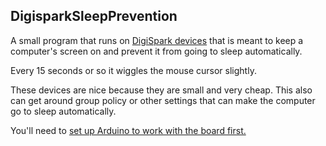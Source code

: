 ## DigisparkSleepPrevention

A small program that runs on [DigiSpark devices][digispark] that is meant
to keep a computer's screen on and prevent it from going to sleep
automatically.

Every 15 seconds or so it wiggles the mouse cursor slightly.

These devices are nice because they are small and very cheap. This also can get around
group policy or other settings that can make the computer go to sleep automatically.

You'll need to [set up Arduino to work with the board first.][setup]

[digispark]:[https://www.aliexpress.com/item/Digispark-ATTINY85-General-Micro-USB-Development-Board-For-Arduino-ATTINY85-USB-Development-Board-I-O-IIC/32829460473.html?ws_ab_test=searchweb0_0,searchweb201602_2_10152_10151_10065_10344_10130_10068_10324_10547_10342_10325_10546_10343_10340_5920017_10548_10341_10545_10084_10083_10307_10059_10314_10534_100031_10604_10103_10142,searchweb201603_6,ppcSwitch_5&algo_expid=16001109-d5be-4d64-b18e-ccccde23f567-0&algo_pvid=16001109-d5be-4d64-b18e-ccccde23f567&transAbTest=ae803_4]
[setup]:[https://digistump.com/wiki/digispark/tutorials/connecting]
